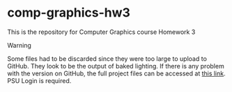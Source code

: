 # comp-graphics-hw3

This is the repository for Computer Graphics course Homework 3

> [!WARNING]
> Some files had to be discarded since they were too large to upload to GitHub. They look to be the output of baked lighting. If there is any problem with the version on GitHub, the full project files can be accessed at [this link](https://pennstateoffice365-my.sharepoint.com/:u:/g/personal/ymw5417_psu_edu/ES0aEl2JXH9Itvpg7Z3dlxwB7GlilBzGDgqGxSMJCpMDvQ?e=bfoaM8). PSU Login is required.

